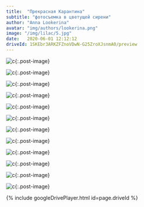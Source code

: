 ```yaml
---
title:  "Прекрасная Карантина"
subtitle: "фотосъемка в цветущей сирени"
author: "Anna Lookerina"
avatar: "img/authors/lookerina.png"
image: "/img/lilac/5.jpg"
date:   2020-06-01 12:12:12
driveId: 1SKEbr3ARKZFZnoVDwN-G25ZroXJsnmA0/preview
---
```

![c](./img/lilac/5.jpg){:.post-image}

![c](./img/lilac/2.jpg){:.post-image}

![c](./img/lilac/3.jpg){:.post-image}

![c](./img/lilac/4.jpg){:.post-image}

![c](./img/lilac/1.jpg){:.post-image}

![c](./img/lilac/6.jpg){:.post-image}

![c](./img/lilac/7.jpg){:.post-image}

![c](./img/lilac/8.jpg){:.post-image}

![c](./img/lilac/9.jpg){:.post-image}

![c](./img/lilac/10.jpg){:.post-image}

![c](./img/lilac/11.jpg){:.post-image}

![c](./img/lilac/prices.jpg){:.post-image}

{% include googleDrivePlayer.html id=page.driveId %}